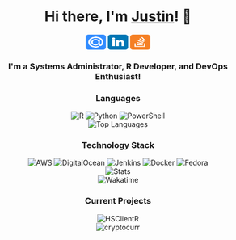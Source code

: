 <h1 align="center">Hi there, I'm <a href="https://justinsingh.me">Justin</a>! 👋 </h3>

<p align="center">
<a href="mailto:justin@justinsingh.me" target="blank"><img align="center" src="https://raw.githubusercontent.com/edent/SuperTinyIcons/master/images/svg/mail.svg" alt="justinsinghm" height="30" width="40" /></a>
<a href="https://linkedin.com/in/justinsinghm" target="blank"><img align="center" src="https://raw.githubusercontent.com/edent/SuperTinyIcons/master/images/svg/linkedin.svg" alt="justinsinghm" height="30" width="40" /></a>
<a href="https://stackoverflow.com/users/6891484" target="blank"><img align="center" src="https://raw.githubusercontent.com/edent/SuperTinyIcons/master/images/svg/stackoverflow.svg" alt="6891484" height="30" width="40" /></a>
</p>

<h3 align="center">I'm a Systems Administrator, R Developer, and DevOps Enthusiast! </h3>

<h3 align="center"><b>Languages</b></h3>

<p align="center">
<img alt="R" src="https://img.shields.io/badge/-R-000?&logo=R&logoColor=F92672"/>
<img alt="Python" src="https://img.shields.io/badge/-Python-000?&logo=Python&logoColor=F92672"/>
<img alt="PowerShell" src="https://img.shields.io/badge/-PowerShell-000?&logo=Powershell&logoColor=F92672"/>
<br/>
<img alt="Top Languages" src="https://github-readme-stats.vercel.app/api/top-langs/?username=program--&theme=monokai&layout=compact&hide=html,scss,less,css"/>
</p>

<h3 align="center"><b>Technology Stack</b></h3>

<p align="center">
<img alt="AWS" src="https://img.shields.io/badge/-AWS-000?&logo=Amazon-AWS&logoColor=F92672"/>
<img alt="DigitalOcean" src="https://img.shields.io/badge/-DigitalOcean-000?&logo=DigitalOcean&logoColor=F92672"/>
<img alt="Jenkins" src="https://img.shields.io/badge/-Jenkins-000?&logo=Jenkins&logoColor=F92672"/>
<img alt="Docker" src="https://img.shields.io/badge/-Docker-000?&logo=Docker&logoColor=F92672"/>
<img alt="Fedora" src="https://img.shields.io/badge/-Fedora-000?&logo=Fedora&logoColor=F92672"/>
<br/>
<img alt="Stats" src="https://github-readme-stats.vercel.app/api?username=program--&show_icons=true&theme=monokai&locale=en&count_private=true"/>
<br/>
<img alt="Wakatime" src="https://github-readme-stats.vercel.app/api/wakatime?username=jsinghm&theme=monokai&layout=compact"/>
</p>

<h3 align="center"><b>Current Projects</b></h3>

<p align="center">
<img alt="HSClientR" src="https://github-readme-stats.vercel.app/api/pin/?username=program--&repo=HSClientR&theme=monokai"/>
<br/>
<img alt="cryptocurr" src="https://github-readme-stats.vercel.app/api/pin/?username=program--&repo=cryptocurr&theme=monokai"/>
</p>
